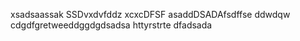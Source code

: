 xsadsaassak
SSDvxdvfddz
xcxcDFSF
asaddDSADAfsdffse
ddwdqw
cdgdfgretweeddggdgdsadsa
httyrstrte
dfadsada
